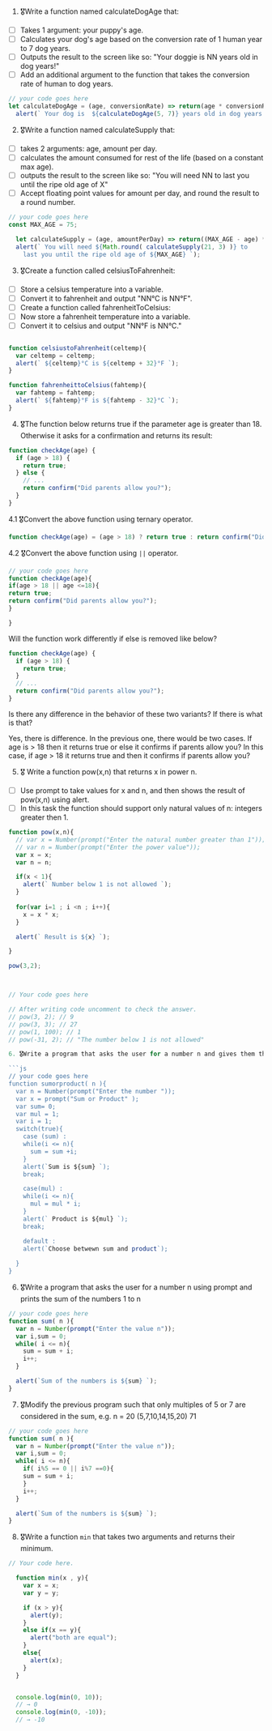 1. 🎖Write a function named calculateDogAge that:
  * [ ] Takes 1 argument: your puppy's age.
  * [ ] Calculates your dog's age based on the conversion rate of 1 human year to 7 dog years.
  * [ ] Outputs the result to the screen like so: "Your doggie is NN years old in dog years!"
  * [ ] Add an additional argument to the function that takes the conversion rate of human to dog years.

```js
// your code goes here
let calculateDogAge = (age, conversionRate) => return(age * conversionRate);
  alert(` Your dog is  ${calculateDogAge(5, 7)} years old in dog years! ` );

```
2. 🎖Write a function named calculateSupply that:
  * [ ] takes 2 arguments: age, amount per day.
  * [ ] calculates the amount consumed for rest of the life (based on a constant max age).
  * [ ] outputs the result to the screen like so: "You will need NN to last you until the ripe old age of X"
  * [ ] Accept floating point values for amount per day, and round the result to a round number.

```js
// your code goes here
const MAX_AGE = 75;

  let calculateSupply = (age, amountPerDay) => return((MAX_AGE - age) * (amountPerDay * 365));
  alert(` You will need ${Math.round( calculateSupply(21, 3) )} to 
    last you until the ripe old age of ${MAX_AGE} `);

```
3. 🎖Create a function called celsiusToFahrenheit:
  * [ ] Store a celsius temperature into a variable.
  * [ ] Convert it to fahrenheit and output "NN°C is NN°F".
  * [ ] Create a function called fahrenheitToCelsius:
  * [ ] Now store a fahrenheit temperature into a variable.
  * [ ] Convert it to celsius and output "NN°F is NN°C."

```js

function celsiustoFahrenheit(celtemp){
  var celtemp = celtemp;
  alert(` ${celtemp}°C is ${celtemp + 32}°F `);
}

function fahrenheittoCelsius(fahtemp){
  var fahtemp = fahtemp;
  alert(` ${fahtemp}°F is ${fahtemp - 32}°C `);
}

```
4. 🎖The function below returns true if the parameter age is greater than 18. Otherwise it asks for a confirmation and returns its result:

```js
function checkAge(age) {
  if (age > 18) {
    return true;
  } else {
    // ...
    return confirm("Did parents allow you?");
  }
}
```
  4.1 🎖Convert the above function using ternary operator.
  ```js
  function checkAge(age) = (age > 18) ? return true : return confirm("Did parents allow you?");
  ```

  4.2 🎖Convert the above function using `||` operator.
  ```js
  // your code goes here
function checkAge(age){
  if(age > 18 || age <=18){
  return true;
  return confirm("Did parents allow you?");
}
  
}

  ```
Will the function work differently if else is removed like below?

```js
function checkAge(age) {
  if (age > 18) {
    return true;
  }
  // ...
  return confirm("Did parents allow you?");
}
```
Is there any difference in the behavior of these two variants? If there is what is that?

Yes, there is difference. In the previous one, there would be two cases. If age is > 18 then it returns true or else it confirms if parents allow you? In this case, if age > 18 it returns true and then it confirms if parents allow you?


5. 🎖 Write a function pow(x,n) that returns x in power n.

  * [ ] Use prompt to take values for x and n, and then shows the result of pow(x,n) using alert.
  * [ ] In this task the function should support only natural values of n: integers greater then 1.

```js
function pow(x,n){
  // var x = Number(prompt("Enter the natural number greater than 1"));
  // var n = Number(prompt("Enter the power value"));
  var x = x;
  var n = n;

  if(x < 1){
    alert(` Number below 1 is not allowed `);
  }
  
  for(var i=1 ; i <n ; i++){
    x = x * x;
  }

  alert(` Result is ${x} `);

}

pow(3,2);



// Your code goes here

// After writing code uncomment to check the answer.
// pow(3, 2); // 9
// pow(3, 3); // 27
// pow(1, 100); // 1
// pow(-31, 2); // "The number below 1 is not allowed"

6. 🎖Write a program that asks the user for a number n and gives them the possibility to choose between computing the sum and computing the product of 1,…,n. Return the result accordingly.

```js
// your code goes here
function sumorproduct( n ){
  var n = Number(prompt("Enter the number "));
  var x = prompt("Sum or Product" );
  var sum= 0;
  var mul = 1;
  var i = 1;
  switch(true){
    case (sum) :
    while(i <= n){
      sum = sum +i;
    }
    alert(`Sum is ${sum} `);
    break;

    case(mul) :
    while(i <= n){
      mul = mul * i;
    }
    alert(` Product is ${mul} `);
    break;

    default :
    alert(`Choose betwewn sum and product`);
  
  }
}

```
6. 🎖Write a program that asks the user for a number n using prompt and prints the sum of the numbers 1 to n

```js
// your code goes here
function sum( n ){
  var n = Number(prompt("Enter the value n"));
  var i,sum = 0;
  while( i <= n){
    sum = sum + i;
    i++;
  }

  alert(`Sum of the numbers is ${sum} `);
}

```
7. 🎖Modify the previous program such that only multiples of 5 or 7 are considered in the sum, e.g. n = 20 (5,7,10,14,15,20) 71

```js
// your code goes here
function sum( n ){
  var n = Number(prompt("Enter the value n"));
  var i,sum = 0;
  while( i <= n){
    if( i%5 == 0 || i%7 ==0){
    sum = sum + i;
    }
    i++;
  }

  alert(`Sum of the numbers is ${sum} `);
}

```

8. 🎖Write a function `min` that takes two arguments and returns their minimum.

```js
// Your code here.

  function min(x , y){
    var x = x;
    var y = y;

    if (x > y){
      alert(y);
    }
    else if(x == y){
      alert("both are equal");
    }
    else{
      alert(x);
    }
  }


  console.log(min(0, 10));
  // → 0
  console.log(min(0, -10));
  // → -10
```